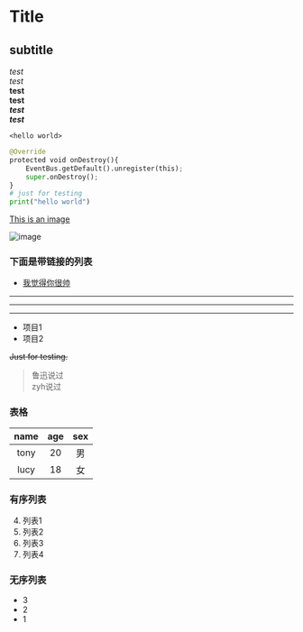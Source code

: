 # Title

## subtitle

*test*  
_test_  
**test**  
__test__  
***test***  
___test___

`<hello world>`

```python
@Override
protected void onDestroy(){
    EventBus.getDefault().unregister(this);
    super.onDestroy();
}
# just for testing
print("hello world")
```
[This is an image]: https://github.com/shiep18/EIS2020/blob/master/markdowncheatsheet.JPG?raw=true "名称" 
[This is an image]

![image](https://github.com/shiep18/EIS2020/blob/master/markdowncheatsheet.JPG?raw=true)

### 下面是带链接的列表
* [我觉得你很帅](http://www.baidu.com)  
***
---
- - -

* 项目1
* 项目2

~~Just for testing.~~

> 鲁迅说过  
> zyh说过

### 表格
| name | age | sex |
|:----:|:---:|:---:|
| tony | 20 | 男 |
| lucy | 18 | 女 |

### 有序列表
4. 列表1
3. 列表2
2. 列表3
1. 列表4

### 无序列表
+ 3
+ 2
+ 1
